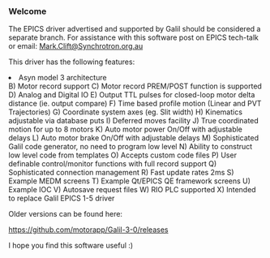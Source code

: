 ### Welcome

The EPICS driver advertised and supported by Galil should be considered a separate branch.  For assistance with this software post on EPICS tech-talk or email: Mark.Clift@Synchrotron.org.au

This driver has the following features:  

<li>Asyn model 3 architecture  </li>
B) Motor record support  
C) Motor record PREM/POST function is supported   
D) Analog and Digital IO  
E) Output TTL pulses for closed-loop motor delta distance  (ie. output compare)   
F) Time based profile motion (Linear and PVT Trajectories)   
G) Coordinate system axes (eg. Slit width)   
H) Kinematics adjustable via database puts     
I) Deferred moves facility   
J) True coordinated motion for up to 8 motors   
K) Auto motor power On/Off with adjustable delays  
L) Auto motor brake On/Off with adjustable delays   
M) Sophisticated Galil code generator, no need to program low level   
N) Ability to construct low level code from templates  
O) Accepts custom code files   
P) User definable control/monitor functions with full record support   
Q) Sophisticated connection management    
R) Fast update rates 2ms   
S) Example MEDM screens     
T) Example Qt/EPICS QE framework screens   
U) Example IOC  
V) Autosave request files   
W) RIO PLC supported   
X) Intended to replace Galil EPICS 1-5 driver  

Older versions can be found here:   

https://github.com/motorapp/Galil-3-0/releases   

I hope you find this software useful :)  
